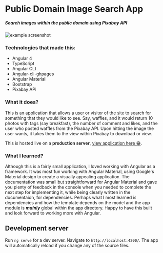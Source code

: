# Public Domain Image Search App
##### Search images within the public domain using Pixabay API

![example screenshot](https://i.imgur.com/VYEEz0s.png)



### Technologies that made this:

 * Angular 4
 * TypeScript
 * Angular CLI
 * Angular-cli-ghpages
 * Angular Material
 * Bootstrap
 * Pixabay API


### What it does?

This is an application that allows a user or visitor of the site to search for something that they would like to see. Say, waffles, and it would return 10 photos with tags (say breakfast), the number of comment and likes, and the user who posted waffles from the Pixabay API. Upon hitting the image the user wants, it takes them to the view within Pixabay to download or view.

This is hosted live on a **production server**, [view application here :grin:](https://jbuzzanco.github.io/image-search/).


### What I learned?

Although this is a fairly small application, I loved working with Angular as a framework. It was most fun working with Angular Material, using Google's Material design to create a visually appealing application. The documentation was small but straightforward for Angular Material and gave you plenty of feedback in the console when you needed to complete the next step for implementing it, while being clearly written in the documentaion, for dependencies. Perhaps what I most learned is dependencies and how the template depends on the model and the app module is ***mainly*** global within the app directory. Happy to have this built and look forward to working more with Angular.


## Development server

Run `ng serve` for a dev server. Navigate to `http://localhost:4200/`. The app will automatically reload if you change any of the source files.
